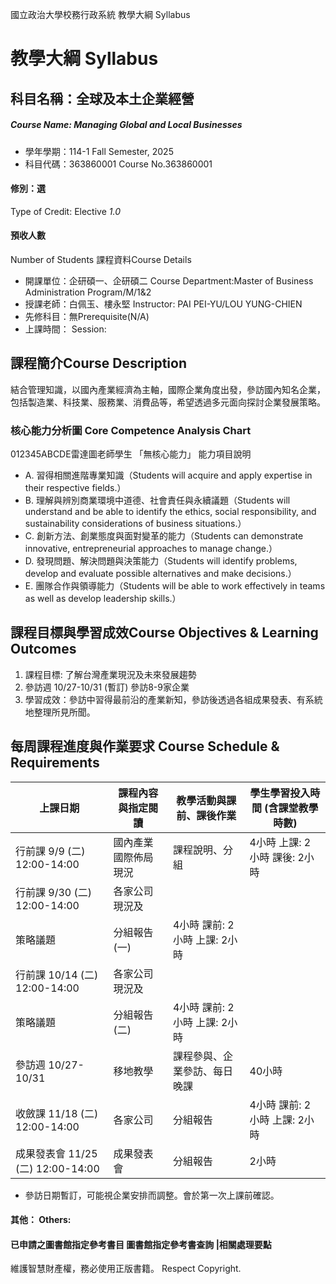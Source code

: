 國立政治大學校務行政系統 教學大綱 Syllabus
# 教學大綱 Syllabus
##  科目名稱：全球及本土企業經營
#####  Course Name: Managing Global and Local Businesses
  * 學年學期：114-1 Fall Semester, 2025 
  * 科目代碼：363860001 Course No.363860001
#### 修別：選
Type of Credit: Elective 
_1.0_
#### 預收人數
Number of Students
課程資料Course Details
  * 開課單位：企研碩一、企研碩二 Course Department:Master of Business Administration Program/M/1&2 
  * 授課老師：白佩玉、樓永堅 Instructor: PAI PEI-YU/LOU YUNG-CHIEN 
  * 先修科目：無Prerequisite(N/A)
  * 上課時間： Session: 
##  課程簡介Course Description
結合管理知識，以國內產業經濟為主軸，國際企業角度出發，參訪國內知名企業，包括製造業、科技業、服務業、消費品等，希望透過多元面向探討企業發展策略。
###  核心能力分析圖 Core Competence Analysis Chart
012345ABCDE雷達圖老師學生
「無核心能力」 
能力項目說明
  * A. 習得相關進階專業知識（Students will acquire and apply expertise in their respective fields.）
  * B. 理解與辨別商業環境中道德、社會責任與永續議題（Students will understand and be able to identify the ethics, social responsibility, and sustainability considerations of business situations.）
  * C. 創新方法、創業態度與面對變革的能力（Students can demonstrate innovative, entrepreneurial approaches to manage change.）
  * D. 發現問題、解決問題與決策能力（Students will identify problems, develop and evaluate possible alternatives and make decisions.）
  * E. 團隊合作與領導能力（Students will be able to work effectively in teams as well as develop leadership skills.）
##  課程目標與學習成效Course Objectives & Learning Outcomes 
1. 課程目標: 了解台灣產業現況及未來發展趨勢
2. 參訪週 10/27-10/31 (暫訂) 參訪8-9家企業
3. 學習成效：參訪中習得最前沿的產業新知，參訪後透過各組成果發表、有系統地整理所見所聞。
##  每周課程進度與作業要求 Course Schedule & Requirements
上課日期 |  課程內容與指定閱讀 |  教學活動與課前、課後作業 |  學生學習投入時間 (含課堂教學時數)  
---|---|---|---  
行前課 9/9 (二) 12:00-14:00 |  國內產業國際佈局現況 |  課程說明、分組 |  4小時 上課: 2小時 課後: 2小時  
行前課 9/30 (二)  12:00-14:00 |  各家公司現況及  
策略議題 |  分組報告(一) |  4小時 課前: 2小時 上課: 2小時  
行前課 10/14 (二) 12:00-14:00 |  各家公司現況及  
策略議題 |  分組報告(二) |  4小時 課前: 2小時 上課: 2小時  
參訪週 10/27-10/31 |  移地教學 |  課程參與、企業參訪、每日晚課 |  40小時  
收斂課 11/18 (二) 12:00-14:00 |  各家公司 |  分組報告 |  4小時 課前: 2小時 上課: 2小時  
成果發表會 11/25 (二) 12:00-14:00 |  成果發表會 |  分組報告 |  2小時  
* 參訪日期暫訂，可能視企業安排而調整。會於第一次上課前確認。
####  其他： Others:
####  已申請之圖書館指定參考書目  圖書館指定參考書查詢 |相關處理要點
維護智慧財產權，務必使用正版書籍。 Respect Copyright.